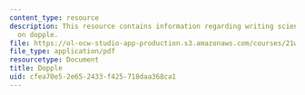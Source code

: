 ```yaml
---
content_type: resource
description: This resource contains information regarding writing science fiction
  on dopple.
file: https://ol-ocw-studio-app-production.s3.amazonaws.com/courses/21w-759-writing-science-fiction-spring-2016/cfea70e52e652433f425718daa368ca1_MIT21W_759S16_Dopple.pdf
file_type: application/pdf
resourcetype: Document
title: Dopple
uid: cfea70e5-2e65-2433-f425-718daa368ca1
---
```

